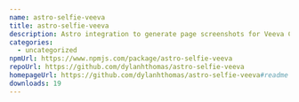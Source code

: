 ```yaml
---
name: astro-selfie-veeva
title: astro-selfie-veeva
description: Astro integration to generate page screenshots for Veeva CRM thumbnails
categories:
  - uncategorized
npmUrl: https://www.npmjs.com/package/astro-selfie-veeva
repoUrl: https://github.com/dylanhthomas/astro-selfie-veeva
homepageUrl: https://github.com/dylanhthomas/astro-selfie-veeva#readme
downloads: 19
---
```

